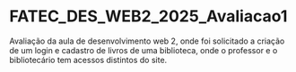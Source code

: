 # FATEC_DES_WEB2_2025_Avaliacao1
Avaliação da aula de desenvolvimento web 2, onde foi solicitado a criação de um login e cadastro de livros de uma biblioteca, onde o professor e o bibliotecário tem acessos distintos do site.
